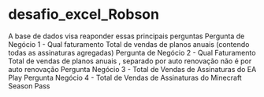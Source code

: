 # desafio_excel_Robson

A base de dados visa reaponder essas principais perguntas
Pergunta de Negócio 1 - Qual faturamento Total de vendas de planos anuais (contendo todas as assinaturas agregadas)
Pergunta de Negócio 2 - Qual Faturamento Total de vendas de planos anuais , separado por auto renovação não é por auto renovação
Pergunta Negócio 3 - Total de Vendas de Assinaturas do EA Play
Pergunta Negócio 4 - Total de Vendas de Assinaturas do Minecraft Season Pass
